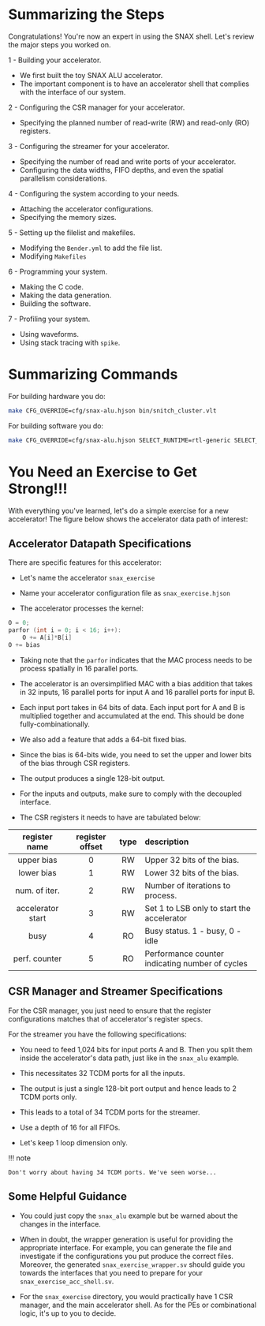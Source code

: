# Summarizing the Steps

Congratulations! You're now an expert in using the SNAX shell. Let's review the major steps you worked on.

1 - Building your accelerator.

- We first built the toy SNAX ALU accelerator.
- The important component is to have an accelerator shell that complies with the interface of our system.

2 - Configuring the CSR manager for your accelerator.

- Specifying the planned number of read-write (RW) and read-only (RO) registers.

3 - Configuring the streamer for your accelerator.

- Specifying the number of read and write ports of your accelerator.
- Configuring the data widths, FIFO depths, and even the spatial parallelism considerations.

4 - Configuring the system according to your needs.

- Attaching the accelerator configurations.
- Specifying the memory sizes.

5 - Setting up the filelist and makefiles.

- Modifying the `Bender.yml` to add the file list.
- Modifying `Makefiles` 

6 - Programming your system.

- Making the C code.
- Making the data generation.
- Building the software.

7 - Profiling your system.

- Using waveforms.
- Using stack tracing with `spike`.

# Summarizing Commands

For building hardware you do:

```bash
make CFG_OVERRIDE=cfg/snax-alu.hjson bin/snitch_cluster.vlt
```

For building software you do:

```bash
make CFG_OVERRIDE=cfg/snax-alu.hjson SELECT_RUNTIME=rtl-generic SELECT_TOOLCHAIN=llvm-generic sw
```

# You Need an Exercise to Get Strong!!!

With everything you've learned, let's do a simple exercise for a new accelerator! The figure below shows the accelerator data path of interest:


## Accelerator Datapath Specifications

There are specific features for this accelerator:

- Let's name the accelerator `snax_exercise`

- Name your accelerator configuration file as `snax_exercise.hjson`

- The accelerator processes the kernel:

```C
O = 0;
parfor (int i = 0; i < 16; i++):
    O += A[i]*B[i]
O += bias
```
- Taking note that the `parfor` indicates that the MAC process needs to be process spatially in 16 parallel ports.

- The accelerator is an oversimplified MAC with a bias addition that takes in 32 inputs, 16 parallel ports for input A and 16 parallel ports for input B.

- Each input port takes in 64 bits of data. Each input port for A and B is multiplied together and accumulated at the end. This should be done fully-combinationally.

- We also add a feature that adds a 64-bit fixed bias.

- Since the bias is 64-bits wide, you need to set the upper and lower bits of the bias through CSR registers.

- The output produces a single 128-bit output.

- For the inputs and outputs, make sure to comply with the decoupled interface.

- The CSR registers it needs to have are tabulated below:

| register name     | register offset  | type    | description                                         |
| :---------------: | :--------------: | :-----: |:--------------------------------------------------- |
| upper bias        | 0                | RW      | Upper 32 bits of the bias.                          |
| lower bias        | 1                | RW      | Lower 32 bits of the bias.                          |
| num. of iter.     | 2                | RW      | Number of iterations to process.                    |
| accelerator start | 3                | RW      | Set 1 to LSB only to start the accelerator          |
| busy              | 4                | RO      | Busy status. 1 - busy, 0 - idle                     |
| perf. counter     | 5                | RO      | Performance counter indicating number of cycles     |


## CSR Manager and Streamer Specifications

For the CSR manager, you just need to ensure that the register configurations matches that of accelerator's register specs.

For the streamer you have the following specifications:

- You need to feed 1,024 bits for input ports A and B. Then you split them inside the accelerator's data path, just like in the `snax_alu` example.

- This necessitates 32 TCDM ports for all the inputs.

- The output is just a single 128-bit port output and hence leads to 2 TCDM ports only.

- This leads to a total of 34 TCDM ports for the streamer.

- Use a depth of 16 for all FIFOs.

- Let's keep 1 loop dimension only.

!!! note

    Don't worry about having 34 TCDM ports. We've seen worse...

## Some Helpful Guidance

- You could just copy the `snax_alu` example but be warned about the changes in the interface.

- When in doubt, the wrapper generation is useful for providing the appropriate interface. For example, you can generate the file and investigate if the configurations you put produce the correct files. Moreover, the generated `snax_exercise_wrapper.sv` should guide you towards the interfaces that you need to prepare for your `snax_exercise_acc_shell.sv`.

- For the `snax_exercise` directory, you would practically have 1 CSR manager, and the main accelerator shell. As for the PEs or combinational logic, it's up to you to decide.

